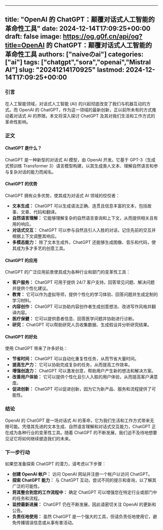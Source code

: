 
---
title: "OpenAI 的 ChatGPT：颠覆对话式人工智能的革命性工具"
date: 2024-12-14T17:09:25+00:00
draft: false
image: https://og.g0f.cn/api/og?title=OpenAI 的 ChatGPT：颠覆对话式人工智能的革命性工具
authors: ["naiveのai"]
categories: ["ai"]
tags: ["chatgpt","sora","openai","Mistral AI"]
slug: "20241214170925"
lastmod: 2024-12-14T17:09:25+00:00
---
### 引言

在人工智能领域，对话式人工智能 (AI) 的兴起彻底改变了我们与机器互动的方式。而 OpenAI 的 ChatGPT，作为这一领域的最新创新，正以前所未有的方式推动着对话式 AI 的界限。本文将深入探讨 ChatGPT 及其对我们生活和工作方式的革命性影响。

### 正文

#### ChatGPT 是什么？

ChatGPT 是一种新型的对话式 AI 模型，由 OpenAI 开发。它基于 GPT-3（生成式预训练 Transformer 3）语言模型构建，以其生成类人文本、理解自然语言和参与复杂对话的能力而闻名。

#### ChatGPT 的优势

ChatGPT 拥有众多优势，使其成为对话式 AI 领域的佼佼者：

- **文本生成：** ChatGPT 可以生成语法正确、连贯且信息丰富的文本，包括故事、文章、代码和翻译。
- **自然语言理解：** 它能够理解复杂的自然语言查询和上下文，从而提供相关且有用的响应。
- **对话式交互：** ChatGPT 可以参与自然且引人入胜的对话，记住先前的交互并根据上下文调整其响应。
- **多模态能力：** 除了文本生成外，ChatGPT 还能够生成图像、音乐和代码，使其成为多才多艺的创意工具。

#### ChatGPT 的应用

ChatGPT 的广泛应用前景使其成为各种行业和部门的变革性工具：

- **客户服务：** ChatGPT 可用于提供 24/7 客户支持，回答常见问题、解决问题并提供个性化建议。
- **教育：** 它可以作为虚拟导师，提供个性化的学习体验、回答问题并生成定制的学习材料。
- **内容创作：** ChatGPT 可以协助内容创作者生成创意想法、改进写作风格并翻译内容。
- **医疗保健：** 它可以提供患者信息、回答医学问题并协助进行诊断。
- **研究：** ChatGPT 可以帮助研究人员收集数据、生成假设并分析研究结果。

#### ChatGPT 的好处

使用 ChatGPT 带来了许多好处：

- **节省时间：** ChatGPT 可以自动化重复性任务，从而节省大量时间。
- **提高生产力：** 它可以协助完成复杂的任务，从而提高工作效率。
- **增强创造力：** ChatGPT 可以激发创意，帮助用户产生新的想法和解决方案。
- **改善用户体验：** 它可以提供个性化且引人入胜的用户体验，从而提高客户满意度。
- **促进创新：** ChatGPT 可以促进创新，因为它为新产品、服务和流程提供了可能性。

### 结论

OpenAI 的 ChatGPT 是一场对话式 AI 的革命，它为我们生活和工作方式带来无限可能。凭借其先进的文本生成、自然语言理解和对话式交互能力，ChatGPT 正在成为各种行业的变革性工具。随着 ChatGPT 的不断发展，我们迫不及待地想要见证它将如何继续塑造我们的未来。

### 下一步行动

如果您准备探索 ChatGPT 的潜力，请考虑以下步骤：

- **创建 OpenAI 帐户：** 访问 OpenAI 网站并注册一个帐户以访问 ChatGPT。
- **探索 ChatGPT 能力：** 与 ChatGPT 互动，尝试不同的提示和查询，以了解其广泛的可能性。
- **将其整合到您的工作流程中：** 确定 ChatGPT 可以增强您在特定行业或部门中的任务和流程。
- **监控最新进展：** ChatGPT 仍在不断发展，因此请密切关注 OpenAI 的更新和公告。
- **负责任地使用：** 虽然 ChatGPT 是一个强大的工具，但请负责任地使用它，避免传播错误信息或从事有害活动。